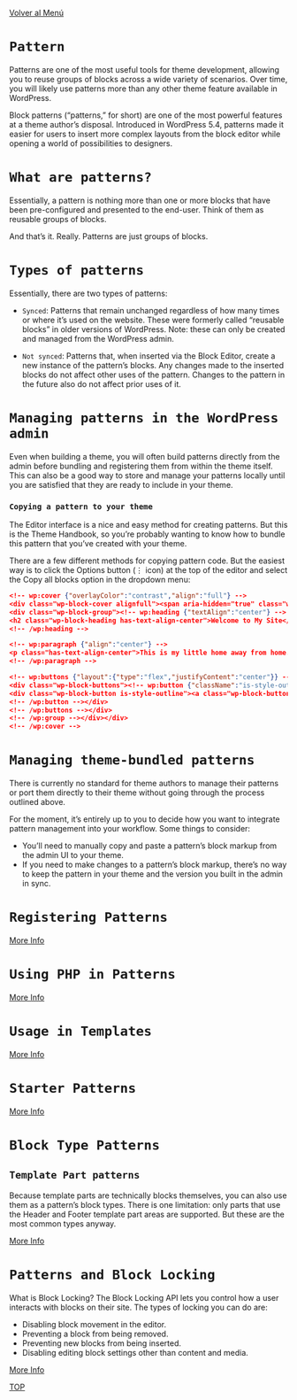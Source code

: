 [Volver al Menú](../root.md)

# `Pattern`

Patterns are one of the most useful tools for theme development, allowing you to reuse groups of blocks across a wide variety of scenarios. Over time, you will likely use patterns more than any other theme feature available in WordPress.

Block patterns (“patterns,” for short) are one of the most powerful features at a theme author’s disposal. Introduced in WordPress 5.4, patterns made it easier for users to insert more complex layouts from the block editor while opening a world of possibilities to designers.

# `What are patterns?`

Essentially, a pattern is nothing more than one or more blocks that have been pre-configured and presented to the end-user. Think of them as reusable groups of blocks.

And that’s it. Really. Patterns are just groups of blocks.

# `Types of patterns`

Essentially, there are two types of patterns:

- `Synced`: Patterns that remain unchanged regardless of how many times or where it’s used on the website. These were formerly called “reusable blocks” in older versions of WordPress. Note: these can only be created and managed from the WordPress admin.

- `Not synced`: Patterns that, when inserted via the Block Editor, create a new instance of the pattern’s blocks. Any changes made to the inserted blocks do not affect other uses of the pattern. Changes to the pattern in the future also do not affect prior uses of it.

# `Managing patterns in the WordPress admin`

Even when building a theme, you will often build patterns directly from the admin before bundling and registering them from within the theme itself. This can also be a good way to store and manage your patterns locally until you are satisfied that they are ready to include in your theme.

### `Copying a pattern to your theme`

The Editor interface is a nice and easy method for creating patterns. But this is the Theme Handbook, so you’re probably wanting to know how to bundle this pattern that you’ve created with your theme.

There are a few different methods for copying pattern code. But the easiest way is to click the Options button (⋮ icon) at the top of the editor and select the Copy all blocks option in the dropdown menu:

```JSON
<!-- wp:cover {"overlayColor":"contrast","align":"full"} -->
<div class="wp-block-cover alignfull"><span aria-hidden="true" class="wp-block-cover__background has-contrast-background-color has-background-dim-100 has-background-dim"></span><div class="wp-block-cover__inner-container"><!-- wp:group {"style":{"spacing":{"blockGap":"2.5rem"}},"layout":{"type":"constrained","wideSize":"%","contentSize":"75%"}} -->
<div class="wp-block-group"><!-- wp:heading {"textAlign":"center"} -->
<h2 class="wp-block-heading has-text-align-center">Welcome to My Site</h2>
<!-- /wp:heading -->

<!-- wp:paragraph {"align":"center"} -->
<p class="has-text-align-center">This is my little home away from home. Here, you will get to know me. I'll share my likes, hobbies, and more. Every now and then, I'll even have something interesting to say in a blog post.</p>
<!-- /wp:paragraph -->

<!-- wp:buttons {"layout":{"type":"flex","justifyContent":"center"}} -->
<div class="wp-block-buttons"><!-- wp:button {"className":"is-style-outline"} -->
<div class="wp-block-button is-style-outline"><a class="wp-block-button__link wp-element-button">See My Popular Posts →︎</a></div>
<!-- /wp:button --></div>
<!-- /wp:buttons --></div>
<!-- /wp:group --></div></div>
<!-- /wp:cover -->
```

# `Managing theme-bundled patterns`

There is currently no standard for theme authors to manage their patterns or port them directly to their theme without going through the process outlined above.

For the moment, it’s entirely up to you to decide how you want to integrate pattern management into your workflow. Some things to consider:

- You’ll need to manually copy and paste a pattern’s block markup from the admin UI to your theme.
- If you need to make changes to a pattern’s block markup, there’s no way to keep the pattern in your theme and the version you built in the admin in sync.

# `Registering Patterns`

[More Info](https://developer.wordpress.org/themes/patterns/registering-patterns/)

# `Using PHP in Patterns`

[More Info](https://developer.wordpress.org/themes/patterns/using-php-in-patterns/)

# `Usage in Templates`

[More Info](https://developer.wordpress.org/themes/patterns/usage-in-templates/)

# `Starter Patterns`

[More Info](https://developer.wordpress.org/themes/patterns/starter-patterns/)

# `Block Type Patterns`

## `Template Part patterns`

Because template parts are technically blocks themselves, you can also use them as a pattern’s block types. There is one limitation: only parts that use the Header and Footer template part areas are supported. But these are the most common types anyway.

[More Info](https://developer.wordpress.org/themes/patterns/block-type-patterns/)

# `Patterns and Block Locking`

What is Block Locking?
The Block Locking API lets you control how a user interacts with blocks on their site. The types of locking you can do are:

- Disabling block movement in the editor.
- Preventing a block from being removed.
- Preventing new blocks from being inserted.
- Disabling editing block settings other than content and media.

[More Info](https://developer.wordpress.org/themes/patterns/patterns-and-block-locking/)

[TOP](#pattern)
